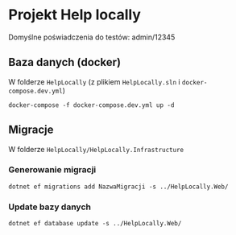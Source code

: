 # Projekt Help locally

Domyślne poświadczenia do testów: admin/12345

## Baza danych (docker)

W folderze `HelpLocally` (z plikiem `HelpLocally.sln` i `docker-compose.dev.yml`)
    
    docker-compose -f docker-compose.dev.yml up -d

## Migracje

W folderze `HelpLocally/HelpLocally.Infrastructure`

### Generowanie migracji

    dotnet ef migrations add NazwaMigracji -s ../HelpLocally.Web/

### Update bazy danych 

    dotnet ef database update -s ../HelpLocally.Web/
